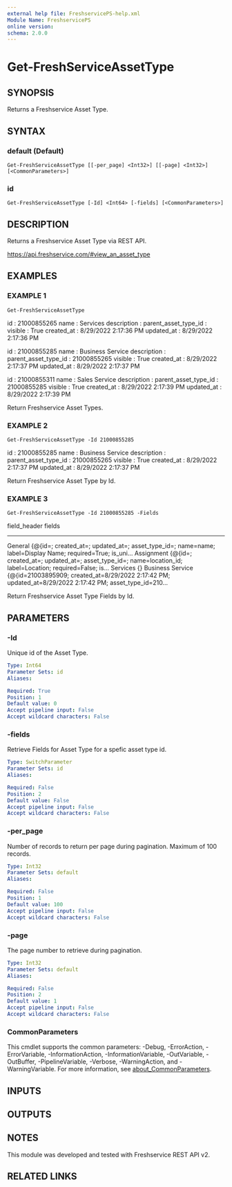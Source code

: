```yaml
---
external help file: FreshservicePS-help.xml
Module Name: FreshservicePS
online version:
schema: 2.0.0
---
```


# Get-FreshServiceAssetType

## SYNOPSIS
Returns a Freshservice Asset Type.

## SYNTAX

### default (Default)
```
Get-FreshServiceAssetType [[-per_page] <Int32>] [[-page] <Int32>] [<CommonParameters>]
```

### id
```
Get-FreshServiceAssetType [-Id] <Int64> [-fields] [<CommonParameters>]
```

## DESCRIPTION
Returns a Freshservice Asset Type via REST API.

https://api.freshservice.com/#view_an_asset_type

## EXAMPLES

### EXAMPLE 1
```
Get-FreshServiceAssetType
```

id                   : 21000855265
name                 : Services
description          :
parent_asset_type_id :
visible              : True
created_at           : 8/29/2022 2:17:36 PM
updated_at           : 8/29/2022 2:17:36 PM

id                   : 21000855285
name                 : Business Service
description          :
parent_asset_type_id : 21000855265
visible              : True
created_at           : 8/29/2022 2:17:37 PM
updated_at           : 8/29/2022 2:17:37 PM

id                   : 21000855311
name                 : Sales Service
description          :
parent_asset_type_id : 21000855285
visible              : True
created_at           : 8/29/2022 2:17:39 PM
updated_at           : 8/29/2022 2:17:39 PM

Return Freshservice Asset Types.

### EXAMPLE 2
```
Get-FreshServiceAssetType -Id 21000855285
```

id                   : 21000855285
name                 : Business Service
description          :
parent_asset_type_id : 21000855265
visible              : True
created_at           : 8/29/2022 2:17:37 PM
updated_at           : 8/29/2022 2:17:37 PM

Return Freshservice Asset Type by Id.

### EXAMPLE 3
```
Get-FreshServiceAssetType -Id 21000855285 -Fields
```

field_header     fields
------------     ------
General          {@{id=; created_at=; updated_at=; asset_type_id=; name=name; label=Display Name; required=True; is_uni...
Assignment       {@{id=; created_at=; updated_at=; asset_type_id=; name=location_id; label=Location; required=False; is...
Services         {}
Business Service {@{id=21003895909; created_at=8/29/2022 2:17:42 PM; updated_at=8/29/2022 2:17:42 PM; asset_type_id=210...

Return Freshservice Asset Type Fields by Id.

## PARAMETERS

### -Id
Unique id of the Asset Type.

```yaml
Type: Int64
Parameter Sets: id
Aliases:

Required: True
Position: 1
Default value: 0
Accept pipeline input: False
Accept wildcard characters: False
```

### -fields
Retrieve Fields for Asset Type for a spefic asset type id.

```yaml
Type: SwitchParameter
Parameter Sets: id
Aliases:

Required: False
Position: 2
Default value: False
Accept pipeline input: False
Accept wildcard characters: False
```

### -per_page
Number of records to return per page during pagination. 
Maximum of 100 records.

```yaml
Type: Int32
Parameter Sets: default
Aliases:

Required: False
Position: 1
Default value: 100
Accept pipeline input: False
Accept wildcard characters: False
```

### -page
The page number to retrieve during pagination.

```yaml
Type: Int32
Parameter Sets: default
Aliases:

Required: False
Position: 2
Default value: 1
Accept pipeline input: False
Accept wildcard characters: False
```

### CommonParameters
This cmdlet supports the common parameters: -Debug, -ErrorAction, -ErrorVariable, -InformationAction, -InformationVariable, -OutVariable, -OutBuffer, -PipelineVariable, -Verbose, -WarningAction, and -WarningVariable. For more information, see [about_CommonParameters](http://go.microsoft.com/fwlink/?LinkID=113216).

## INPUTS

## OUTPUTS

## NOTES
This module was developed and tested with Freshservice REST API v2.

## RELATED LINKS
